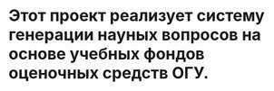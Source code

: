 # Этот проект реализует систему генерации науных вопросов на основе учебных фондов оценочных средств ОГУ. 
